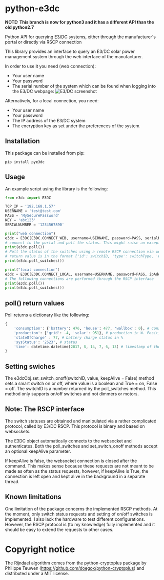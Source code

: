 # python-e3dc

**NOTE: This branch is now for python3 and it has a different API than the old python2.7**

Python API for querying E3/DC systems, either through the manufacturer's portal or directly via RSCP connection

This library provides an interface to query an E3/DC solar power management system through the web interface of the manufacturer.

In order to use it you need (web connection):
- Your user name
- Your password
- The serial number of the system which can be found when logging into the E3/DC webpage:
  ![E3/DC screenshot](doc-ima/sn.png)

Alternatively, for a local connection, you need:
- Your user name
- Your password
- The IP address of the E3/DC system
- The encryption key as set under the preferences of the system.

## Installation

This package can be installed from pip:

`pip install pye3dc`

## Usage

An example script using the library is the following:
```python
from e3dc import E3DC

TCP_IP = '192.168.1.57'
USERNAME = 'test@test.com'
PASS = 'MySecurePassword'
KEY = 'abc123'
SERIALNUMBER = '1234567890'

print("web connection")
e3dc = E3DC(E3DC.CONNECT_WEB, username=USERNAME, password=PASS, serialNumber = SERIALNUMBER, isPasswordMd5=False)
# connect to the portal and poll the status. This might raise an exception in case of failed login. This operation is performed with Ajax
print(e3dc.poll())
# Poll the status of the switches using a remote RSCP connection via websockets
# return value is in the format {'id': switchID, 'type': switchType, 'name': switchName, 'status': switchStatus}
print(e3dc.poll_switches())

print("local connection")
e3dc = E3DC(E3DC.CONNECT_LOCAL, username=USERNAME, password=PASS, ipAddress = TCP_IP, key = KEY)
# The following connections are performed through the RSCP interface
print(e3dc.poll())
print(e3dc.poll_switches())
```

## poll() return values

Poll returns a dictionary like the following:
```python
{
	'consumption': {'battery': 470, 'house': 477, 'wallbox': 0}, # consumption in W. Positive values are exiting the system
	'production': {'grid': -4, 'solar': 951}, # production in W. Positive values are entering the system
	'stateOfCharge' : 77, # battery charge status in %
	'sysStatus': '2623', # status
	'time': datetime.datetime(2017, 8, 14, 7, 6, 13) # timestamp of the poll
} 
```

## Setting swiches

The e3dcObj.set_switch_onoff(switchID, value, keepAlive = False) method sets a smart switch on or off, where value is a boolean and True = on, False = off.
The switchID is a number returned by the poll_switches method. This method only supports on/off switches and not dimmers or motors.

## Note: The RSCP interface

The switch statuses are obtained and manipulated via a rather complicated protocol, called by E3/DC RSCP. This protocol is binary and based on websockets.

The E3DC object automatically connects to the websocket and authenticates. Both the poll_switches and set_switch_onoff methods accept an optional keepAlive parameter.

If keepAlive is false, the websocket connection is closed after the command. This makes sense because these requests are not meant to be made as often as the status requests, however, if keepAlive is True, the connection is left open and kept alive in the background in a separate thread.

## Known limitations

One limitation of the package concerns the implemented RSCP methods. At the moment, only switch status requests and setting of on/off switches is implemented. I also lack the hardware to test different configurations. However, the RSCP protocol is (to my knowledge) fully implemented and it should be easy to extend the requests to other cases.

# Copyright notice

The Rijndael algorithm comes from the python-cryptoplus package by Philippe Teuwen (https://github.com/doegox/python-cryptoplus) and distributed under a MIT license.
